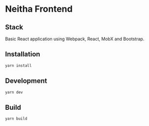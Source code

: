 # Neitha Frontend

## Stack

Basic React application using Webpack, React, MobX and Bootstrap. 

## Installation

```sh
yarn install
```

## Development
```sh
yarn dev
```

## Build
```sh
yarn build
```